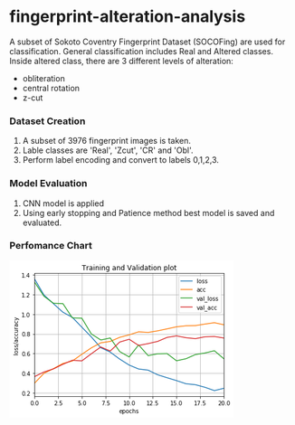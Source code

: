 # fingerprint-alteration-analysis
A subset of Sokoto Coventry Fingerprint Dataset (SOCOFing) are used for classification.
General classification includes Real and Altered classes.
Inside altered class, there are 3 different levels of alteration: 
 - obliteration
 - central rotation
 - z-cut 

### Dataset Creation
1. A subset of 3976 fingerprint images is taken.
2. Lable classes are 'Real', 'Zcut', 'CR' and 'Obl'. 
3. Perform label encoding and convert to labels 0,1,2,3.

### Model Evaluation
1. CNN model is applied
2. Using early stopping and Patience method best model is saved and evaluated.

### Perfomance Chart 
![alt text](https://github.com/anurooprtj/fingerprint-alteration-analysis/blob/master/perfomance_chart.png)
